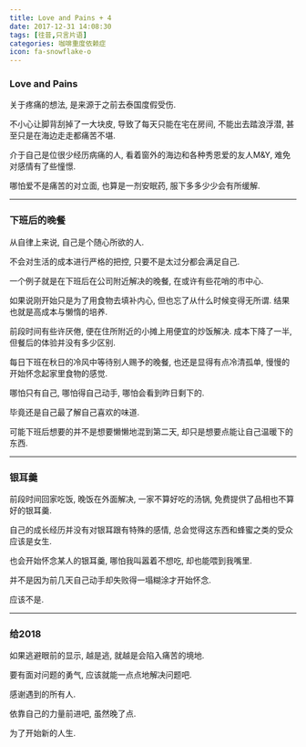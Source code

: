 ```yaml
---
title: Love and Pains + 4
date: 2017-12-31 14:08:30
tags: [往昔,只言片语]
categories: 咖啡重度依赖症
icon: fa-snowflake-o
---
```


### Love and Pains

关于疼痛的想法, 是来源于之前去泰国度假受伤.

不小心让脚背刮掉了一大块皮, 导致了每天只能在宅在房间, 不能出去踏浪浮潜, 甚至只是在海边走走都痛苦不堪. 

介于自己是位很少经历病痛的人, 看着窗外的海边和各种秀恩爱的友人M&Y, 难免对感情有了些憧憬.

哪怕爱不是痛苦的对立面, 也算是一剂安眠药, 服下多多少少会有所缓解.

---

### 下班后的晚餐

从自律上来说, 自己是个随心所欲的人.

不会对生活的成本进行严格的把控, 只要不是太过分都会满足自己.

一个例子就是在下班后在公司附近解决的晚餐, 在或许有些花哨的市中心.

如果说刚开始只是为了用食物去填补内心, 但也忘了从什么时候变得无所谓. 结果也就是高成本与懒惰的培养.

前段时间有些许厌倦, 便在住所附近的小摊上用便宜的炒饭解决. 成本下降了一半, 但餐后的体验并没有多少区别.

每日下班在秋日的冷风中等待别人赐予的晚餐, 也还是显得有点冷清孤单, 慢慢的开始怀念起家里食物的感觉.

哪怕只有自己, 哪怕得自己动手, 哪怕会看到昨日剩下的.

毕竟还是自己最了解自己喜欢的味道.

可能下班后想要的并不是想要懒懒地混到第二天, 却只是想要点能让自己温暖下的东西.

---

### 银耳羹

前段时间回家吃饭, 晚饭在外面解决, 一家不算好吃的汤锅, 免费提供了品相也不算好的银耳羹.

自己的成长经历并没有对银耳跟有特殊的感情, 总会觉得这东西和蜂蜜之类的受众应该是女生.

也会开始怀念某人的银耳羹, 哪怕我叫嚣着不想吃, 却也能喂到我嘴里.

并不是因为前几天自己动手却失败得一塌糊涂才开始怀念.

应该不是.

---

### 给2018

如果逃避眼前的显示, 越是逃, 就越是会陷入痛苦的境地.

要有面对问题的勇气, 应该就能一点点地解决问题吧.

感谢遇到的所有人.

依靠自己的力量前进吧, 虽然晚了点.

为了开始新的人生.